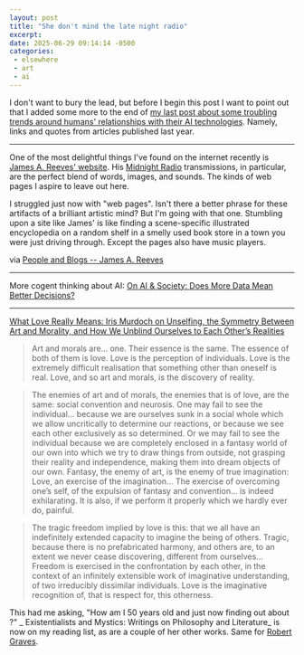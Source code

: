```yaml
---
layout: post
title: "She don't mind the late night radio"
excerpt: 
date: 2025-06-29 09:14:14 -0500
categories: 
 - elsewhere
 - art
 - ai
---
```


I don't want to bury the lead, but before I begin this post I want to point out that I added some more to the end of [my last post about some troubling trends around humans' relationships with their AI technologies](/2025/06/27/ai-chatbots-and-the-humans-who-love-them/). Namely, links and quotes from articles published last year.

---

One of the most delightful things I've found on the internet recently is [James A. Reeves' website](https://www.jamesreeves.co/). His [Midnight Radio](https://www.jamesreeves.co/radio/) transmissions, in particular, are the perfect blend of words, images, and sounds. The kinds of web pages I aspire to leave out here.

I struggled just now with "web pages". Isn't there a better phrase for these artifacts of a brilliant artistic mind? But I'm going with that one. Stumbling upon a site like James' is like finding a scene-specific illustrated encyclopedia on a random shelf in a smelly used book store in a town you were just driving through. Except the pages also have music players.

via [People and Blogs -- James A. Reeves](https://manuelmoreale.com/pb-james-a-reeves)

---

More cogent thinking about AI: [On AI & Society: Does More Data Mean Better Decisions?](https://www.nathalienahai.com/captivate-podcast/150-on-ai-society-does-more-data-mean-better-decisions-caroline-carruthers/)



---

[What Love Really Means: Iris Murdoch on Unselfing, the Symmetry Between Art and Morality, and How We Unblind Ourselves to Each Other’s Realities](https://www.themarginalian.org/2022/01/08/iris-murdoch-the-sublime-and-the-good/)

> Art and morals are… one. Their essence is the same. The essence of both of them is love. Love is the perception of individuals. Love is the extremely difficult realisation that something other than oneself is real. Love, and so art and morals, is the discovery of reality.

> The enemies of art and of morals, the enemies that is of love, are the same: social convention and neurosis. One may fail to see the individual… because we are ourselves sunk in a social whole which we allow uncritically to determine our reactions, or because we see each other exclusively as so determined. Or we may fail to see the individual because we are completely enclosed in a fantasy world of our own into which we try to draw things from outside, not grasping their reality and independence, making them into dream objects of our own. Fantasy, the enemy of art, is the enemy of true imagination: Love, an exercise of the imagination… The exercise of overcoming one’s self, of the expulsion of fantasy and convention… is indeed exhilarating. It is also, if we perform it properly which we hardly ever do, painful.

> The tragic freedom implied by love is this: that we all have an indefinitely extended capacity to imagine the being of others. Tragic, because there is no prefabricated harmony, and others are, to an extent we never cease discovering, different from ourselves… Freedom is exercised in the confrontation by each other, in the context of an infinitely extensible work of imaginative understanding, of two irreducibly dissimilar individuals. Love is the imaginative recognition of, that is respect for, this otherness.

This had me asking, "How am I 50 years old and just now finding out about ?" _ Existentialists and Mystics: Writings on Philosophy and Literature_ is now on my reading list, as are a couple of her other works. Same for [Robert Graves](https://www.themarginalian.org/2015/07/24/robert-graves-love/). 

